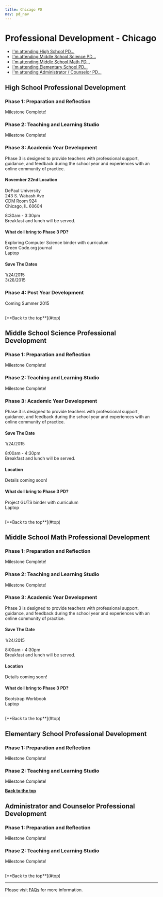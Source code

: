```yaml
---
title: Chicago PD
nav: pd_nav
---
```

<a id="top"></a>

# Professional Development - Chicago

- [I'm attending High School PD...](#hs)
- [I'm attending Middle School Science PD...](#mss)
- [I'm attending Middle School Math PD...](#msm)
- [I'm attending Elementary School PD...](#es)
- [I'm attending Administrator / Counselor PD...](#admin)

<a id="hs"></a>

## High School Professional Development

### Phase 1: Preparation and Reflection

Milestone Complete!

### Phase 2: Teaching and Learning Studio

Milestone Complete!

### Phase 3: Academic Year Development

Phase 3 is designed to provide teachers with professional support, guidance, and feedback during the school year and experiences with an online community of practice.

#### November 22nd Location

DePaul University 
<br />
243 S. Wabash Ave
<br />
CDM Room 924
<br />
Chicago, IL 60604​​​​​ 

8:30am - 3:30pm
<br />
Breakfast and lunch will be served. 

#### What do I bring to Phase 3 PD? ####
Exploring Computer Science binder with curriculum
<br />
Green Code.org journal
<br />
Laptop

#### Save The Dates

1/24/2015
<br />
3/28/2015

### Phase 4: Post Year Development
Coming Summer 2015 

<br />
[**Back to the top**](#top)


<a id="mss"></a>
## Middle School Science Professional Development

### Phase 1: Preparation and Reflection

Milestone Complete!

### Phase 2: Teaching and Learning Studio

Milestone Complete!

### Phase 3: Academic Year Development

Phase 3 is designed to provide teachers with professional support, guidance, and feedback during the school year and experiences with an online community of practice.

#### Save The Date

1/24/2015

8:00am - 4:30pm
<br />
Breakfast and lunch will be served. 

#### Location ####

Details coming soon!

#### What do I bring to Phase 3 PD? ####
Project GUTS binder with curriculum
<br />
Laptop

<br />
[**Back to the top**](#top)


<a id="msm"></a>
## Middle School Math Professional Development

### Phase 1: Preparation and Reflection

Milestone Complete!

### Phase 2: Teaching and Learning Studio

Milestone Complete!

### Phase 3: Academic Year Development

Phase 3 is designed to provide teachers with professional support, guidance, and feedback during the school year and experiences with an online community of practice.

#### Save The Date

1/24/2015

8:00am - 4:30pm
<br />
Breakfast and lunch will be served. 

#### Location ####

Details coming soon!

#### What do I bring to Phase 3 PD? ####
Bootstrap Workbook
<br />
Laptop

<br/>
[**Back to the top**](#top)


<a id="es"></a>
## Elementary  School Professional Development

### Phase 1: Preparation and Reflection

Milestone Complete!

### Phase 2: Teaching and Learning Studio

Milestone Complete!

[**Back to the top**](#top)


<a id="admin"></a>
## Administrator and Counselor Professional Development

### Phase 1: Preparation and Reflection

Milestone Complete!

### Phase 2: Teaching and Learning Studio

Milestone Complete!

<br/>
[**Back to the top**](#top)


----------
Please visit [FAQs](/educate/pd/faq) for more information.

<br />
<br />